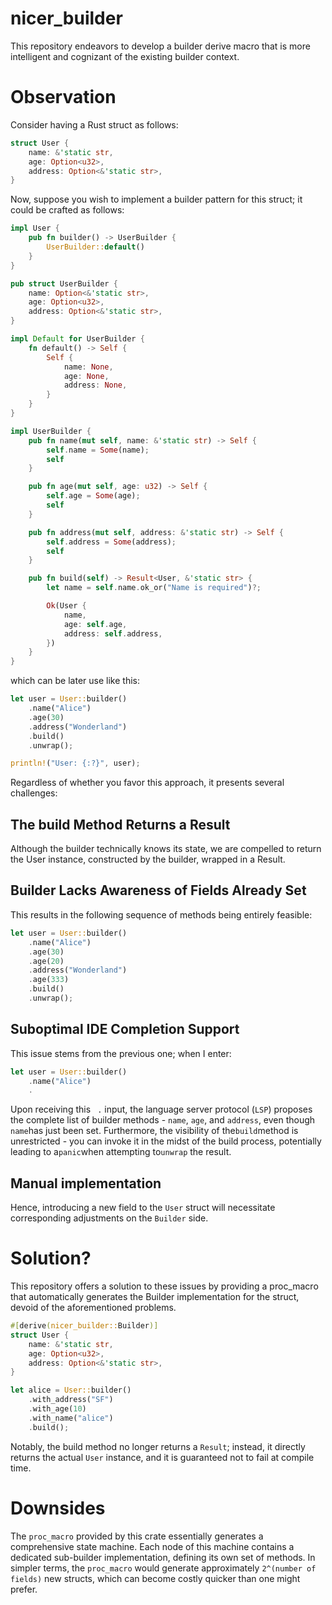 # nicer_builder

This repository endeavors to develop a builder derive macro that is more intelligent and cognizant of the existing builder context.

# Observation

Consider having a Rust struct as follows:

```rust
struct User {
    name: &'static str,
    age: Option<u32>,
    address: Option<&'static str>,
}
```

Now, suppose you wish to implement a builder pattern for this struct; it could be crafted as follows:

```rust
impl User {
    pub fn builder() -> UserBuilder {
        UserBuilder::default()
    }
}

pub struct UserBuilder {
    name: Option<&'static str>,
    age: Option<u32>,
    address: Option<&'static str>,
}

impl Default for UserBuilder {
    fn default() -> Self {
        Self {
            name: None,
            age: None,
            address: None,
        }
    }
}

impl UserBuilder {
    pub fn name(mut self, name: &'static str) -> Self {
        self.name = Some(name);
        self
    }

    pub fn age(mut self, age: u32) -> Self {
        self.age = Some(age);
        self
    }

    pub fn address(mut self, address: &'static str) -> Self {
        self.address = Some(address);
        self
    }

    pub fn build(self) -> Result<User, &'static str> {
        let name = self.name.ok_or("Name is required")?;

        Ok(User {
            name,
            age: self.age,
            address: self.address,
        })
    }
}
```

which can be later use like this:

```rust
let user = User::builder()
    .name("Alice")
    .age(30)
    .address("Wonderland")
    .build()
    .unwrap();

println!("User: {:?}", user);
```

Regardless of whether you favor this approach, it presents several challenges:

## The build Method Returns a Result

Although the builder technically knows its state, we are compelled to return the User instance, constructed by the builder, wrapped in a Result.

## Builder Lacks Awareness of Fields Already Set

This results in the following sequence of methods being entirely feasible:

```rust
let user = User::builder()
    .name("Alice")
    .age(30)
    .age(20)
    .address("Wonderland")
    .age(333)
    .build()
    .unwrap();
```

## Suboptimal IDE Completion Support

This issue stems from the previous one; when I enter:

```rust
let user = User::builder()
    .name("Alice")
    .
```

Upon receiving this ` .` input, the language server protocol (`LSP`) proposes the complete list of builder methods - `name`, `age`, and `address`, even though `name`has just been set. Furthermore, the visibility of the`build`method is unrestricted - you can invoke it in the midst of the build process, potentially leading to a`panic`when attempting to`unwrap` the result.

## Manual implementation

Hence, introducing a new field to the `User` struct will necessitate corresponding adjustments on the `Builder` side.

# Solution?

This repository offers a solution to these issues by providing a proc_macro that automatically generates the Builder implementation for the struct, devoid of the aforementioned problems.

```rust
#[derive(nicer_builder::Builder)]
struct User {
    name: &'static str,
    age: Option<u32>,
    address: Option<&'static str>,
}

let alice = User::builder()
    .with_address("SF")
    .with_age(10)
    .with_name("alice")
    .build();
```

Notably, the build method no longer returns a `Result`; instead, it directly returns the actual `User` instance, and it is guaranteed not to fail at compile time.

# Downsides

The `proc_macro` provided by this crate essentially generates a comprehensive state machine. Each node of this machine contains a dedicated sub-builder implementation, defining its own set of methods. In simpler terms, the `proc_macro` would generate approximately `2^(number of fields)` new structs, which can become costly quicker than one might prefer.
